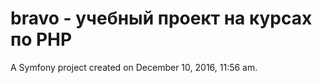 bravo - учебный проект на курсах по PHP
=====

A Symfony project created on December 10, 2016, 11:56 am.
